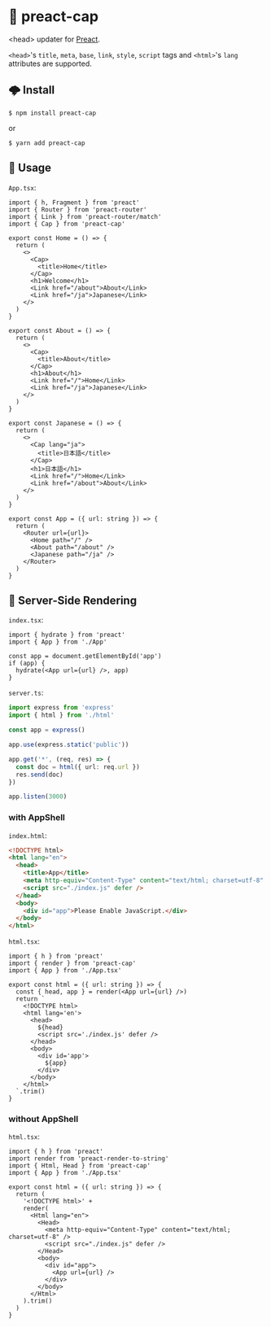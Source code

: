 # 🧢 preact-cap

&lt;head> updater for [Preact](https://github.com/preactjs/preact).

`<head>`'s `title`, `meta`, `base`, `link`, `style`, `script` tags and `<html>`'s `lang` attributes are supported.

## 🌩 Install

```shell
$ npm install preact-cap
```

or

```shell
$ yarn add preact-cap
```

## 🎸 Usage

`App.tsx`:

```tsx
import { h, Fragment } from 'preact'
import { Router } from 'preact-router'
import { Link } from 'preact-router/match'
import { Cap } from 'preact-cap'

export const Home = () => {
  return (
    <>
      <Cap>
        <title>Home</title>
      </Cap>
      <h1>Welcome</h1>
      <Link href="/about">About</Link>
      <Link href="/ja">Japanese</Link>
    </>
  )
}

export const About = () => {
  return (
    <>
      <Cap>
        <title>About</title>
      </Cap>
      <h1>About</h1>
      <Link href="/">Home</Link>
      <Link href="/ja">Japanese</Link>
    </>
  )
}

export const Japanese = () => {
  return (
    <>
      <Cap lang="ja">
        <title>日本語</title>
      </Cap>
      <h1>日本語</h1>
      <Link href="/">Home</Link>
      <Link href="/about">About</Link>
    </>
  )
}

export const App = ({ url: string }) => {
  return (
    <Router url={url}>
      <Home path="/" />
      <About path="/about" />
      <Japanese path="/ja" />
    </Router>
  )
}
```

## 🎨 Server-Side Rendering

`index.tsx`:

```tsx
import { hydrate } from 'preact'
import { App } from './App'

const app = document.getElementById('app')
if (app) {
  hydrate(<App url={url} />, app)
}
```

`server.ts`:

```ts
import express from 'express'
import { html } from './html'

const app = express()

app.use(express.static('public'))

app.get('*', (req, res) => {
  const doc = html({ url: req.url })
  res.send(doc)
})

app.listen(3000)
```

### with AppShell

`index.html`:

```html
<!DOCTYPE html>
<html lang="en">
  <head>
    <title>App</title>
    <meta http-equiv="Content-Type" content="text/html; charset=utf-8" />
    <script src="./index.js" defer />
  </head>
  <body>
    <div id="app">Please Enable JavaScript.</div>
  </body>
</html>
```

`html.tsx`:

```tsx
import { h } from 'preact'
import { render } from 'preact-cap'
import { App } from './App.tsx'

export const html = ({ url: string }) => {
  const { head, app } = render(<App url={url} />)
  return `
    <!DOCTYPE html>
    <html lang='en'>
      <head>
        ${head}
        <script src='./index.js' defer />
      </head>
      <body>
        <div id='app'>
          ${app}
        </div>
      </body>
    </html>
  `.trim()
}
```

### without AppShell

`html.tsx`:

```tsx
import { h } from 'preact'
import render from 'preact-render-to-string'
import { Html, Head } from 'preact-cap'
import { App } from './App.tsx'

export const html = ({ url: string }) => {
  return (
    '<!DOCTYPE html>' +
    render(
      <Html lang="en">
        <Head>
          <meta http-equiv="Content-Type" content="text/html; charset=utf-8" />
          <script src="./index.js" defer />
        </Head>
        <body>
          <div id="app">
            <App url={url} />
          </div>
        </body>
      </Html>
    ).trim()
  )
}
```
